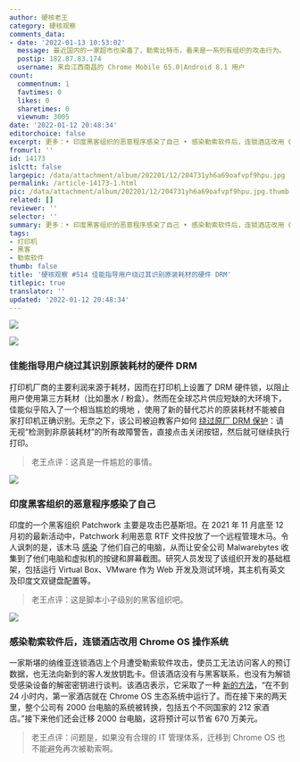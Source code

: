 ```yaml
---
author: 硬核老王
category: 硬核观察
comments_data:
- date: '2022-01-13 10:53:02'
  message: 最近国内的一家超市也染毒了，勒索比特币，看来是一系列有组织的攻击行为。
  postip: 182.87.83.174
  username: 来自江西南昌的 Chrome Mobile 65.0|Android 8.1 用户
count:
  commentnum: 1
  favtimes: 0
  likes: 0
  sharetimes: 0
  viewnum: 3005
date: '2022-01-12 20:48:34'
editorchoice: false
excerpt: 更多：• 印度黑客组织的恶意程序感染了自己 • 感染勒索软件后，连锁酒店改用 Chrome OS 操作系统
fromurl: ''
id: 14173
islctt: false
largepic: /data/attachment/album/202201/12/204731yh6a69oafvpf9hpu.jpg
permalink: /article-14173-1.html
pic: /data/attachment/album/202201/12/204731yh6a69oafvpf9hpu.jpg.thumb.jpg
related: []
reviewer: ''
selector: ''
summary: 更多：• 印度黑客组织的恶意程序感染了自己 • 感染勒索软件后，连锁酒店改用 Chrome OS 操作系统
tags:
- 打印机
- 黑客
- 勒索软件
thumb: false
title: '硬核观察 #514 佳能指导用户绕过其识别原装耗材的硬件 DRM'
titlepic: true
translator: ''
updated: '2022-01-12 20:48:34'
---
```


![](/data/attachment/album/202201/12/204731yh6a69oafvpf9hpu.jpg)


![](/data/attachment/album/202201/12/204740xml68ie2ml5gx65l.jpg)


### 佳能指导用户绕过其识别原装耗材的硬件 DRM


打印机厂商的主要利润来源于耗材，因而在打印机上设置了 DRM 硬件锁，以阻止用户使用第三方耗材（比如墨水 / 粉盒）。然而在全球芯片供应短缺的大环境下，佳能似乎陷入了一个相当尴尬的境地 ，使用了新的替代芯片的原装耗材不能被自家打印机正确识别。无奈之下，该公司被迫教客户如何 [绕过原厂 DRM 保护](https://arstechnica.com/tech-policy/2022/01/chip-shortage-has-canon-telling-customers-how-to-skirt-its-printer-toner-drm/)：请无视“检测到非原装耗材”的所有故障警告，直接点击关闭按钮，然后就可继续执行打印。



> 
> 老王点评：这真是一件尴尬的事情。
> 
> 
> 


![](/data/attachment/album/202201/12/204754ifun3urett3tkt7j.jpg)


### 印度黑客组织的恶意程序感染了自己


印度的一个黑客组织 Patchwork 主要是攻击巴基斯坦。在 2021 年 11 月底至 12 月初的最新活动中，Patchwork 利用恶意 RTF 文件投放了一个远程管理木马。令人讽刺的是，该木马 [感染](https://blog.malwarebytes.com/threat-intelligence/2022/01/patchwork-apt-caught-in-its-own-web/) 了他们自己的电脑，从而让安全公司 Malwarebytes 收集到了他们电脑和虚拟机的按键和屏幕截图。研究人员发现了该组织开发的基础框架，包括运行 Virtual Box、VMware 作为 Web 开发及测试环境，其主机有英文及印度文双键盘配置等。



> 
> 老王点评：这是脚本小子级别的黑客组织吧。
> 
> 
> 


![](/data/attachment/album/202201/12/204819fuunwgwgyg6ugjmn.jpg)


### 感染勒索软件后，连锁酒店改用 Chrome OS 操作系统


一家斯堪的纳维亚连锁酒店上个月遭受勒索软件攻击，使员工无法访问客人的预订数据，也无法向新到的客人发放钥匙卡。但该酒店没有与黑客联系，也没有为解锁受感染设备的解密密钥进行谈判。该酒店表示，它采取了一种 [新的方法](https://therecord.media/hotel-chain-switches-to-chrome-os-to-recover-from-ransomware-attack/)，“在不到 24 小时内，第一家酒店就在 Chrome OS 生态系统中运行了。而在接下来的两天里，整个公司有 2000 台电脑的系统被转换，包括五个不同国家的 212 家酒店。”接下来他们还会迁移 2000 台电脑，这将预计可以节省 670 万美元。



> 
> 老王点评：问题是，如果没有合理的 IT 管理体系，迁移到 Chrome OS 也不能避免再次被勒索啊。
> 
> 
>